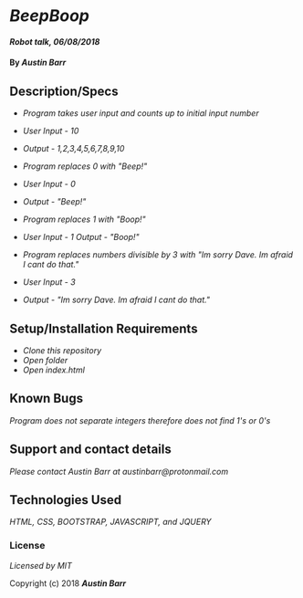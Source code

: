 # _BeepBoop_

#### _Robot talk, 06/08/2018_

#### By _**Austin Barr**_

## Description/Specs

* _Program takes user input and counts up to initial input number_
*  _User Input - 10_
*  _Output - 1,2,3,4,5,6,7,8,9,10_

* _Program replaces 0 with "Beep!"_
*  _User Input - 0_
*  _Output - "Beep!"_

* _Program replaces 1 with "Boop!"_
*  _User Input - 1_
  _Output - "Boop!"_

* _Program replaces numbers divisible by 3 with "Im sorry Dave. Im afraid I cant do that."_
*  _User Input - 3_
*  _Output - "Im sorry Dave. Im afraid I cant do that."_  

## Setup/Installation Requirements

* _Clone this repository_
* _Open folder_
* _Open index.html_

## Known Bugs

_Program does not separate integers therefore does not find 1's or 0's_

## Support and contact details

_Please contact Austin Barr at austinbarr@protonmail.com_

## Technologies Used

_HTML, CSS, BOOTSTRAP, JAVASCRIPT, and JQUERY_

### License

*Licensed by MIT*

Copyright (c) 2018 **_Austin Barr_**
